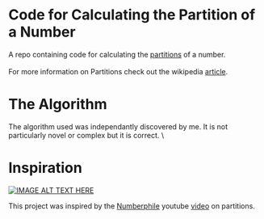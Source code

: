 # Code for Calculating the Partition of a Number

A repo containing code for calculating the [partitions](https://en.wikipedia.org/wiki/Partition_(number_theory)) of a number.
\
\
For more information on Partitions check out the wikipedia [article](https://en.wikipedia.org/wiki/Partition_(number_theory)).

# The Algorithm
The algorithm used was independantly discovered by me. It is not particularly novel or complex but it is correct.
\
# Inspiration
[![IMAGE ALT TEXT HERE](https://img.youtube.com/vi/NjCIq58rZ8I/0.jpg)](https://www.youtube.com/watch?vNjCIq58rZ8I)

This project was inspired by the [Numberphile](https://www.youtube.com/channel/UCoxcjq-8xIDTYp3uz647V5A) youtube [video](https://www.youtube.com/watch?v=NjCIq58rZ8I) on partitions.
